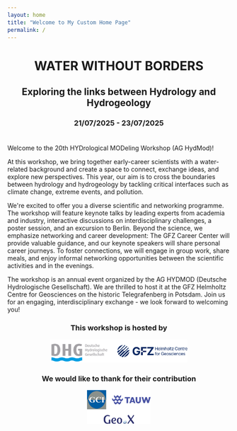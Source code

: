 ```yaml
---
layout: home
title: "Welcome to My Custom Home Page"
permalink: /
---
```


<h1 style="text-align: center;">WATER WITHOUT BORDERS</h1>

<h2 style="text-align: center;">Exploring the links between Hydrology and Hydrogeology</h2>

<h3 style="text-align: center;margin-bottom: 1cm;">21/07/2025 - 23/07/2025</h3>

Welcome to the 20th HYDrological MODeling Workshop (AG HydMod)! 

At this workshop, we bring together early-career scientists with a water-related background and create a space to connect, exchange ideas, and explore new perspectives. This year, our aim is to cross the boundaries between hydrology and hydrogeology by tackling critical interfaces such as climate change, extreme events, and pollution.

We're excited to offer you a diverse scientific and networking programme. The workshop will feature keynote talks by leading experts from academia and industry, interactive discussions on interdisciplinary challenges, a poster session, and an excursion to Berlin. Beyond the science, we emphasize networking and career development: The GFZ Career Center will provide valuable guidance, and our keynote speakers will share personal career journeys. To foster connections, we will engage in group work, share meals, and enjoy informal networking opportunities between the scientific activities and in the evenings.

The workshop is an annual event organized by the AG HYDMOD (Deutsche Hydrologische Gesellschaft). We are thrilled to host it at the GFZ Helmholtz Centre for Geosciences on the historic Telegrafenberg in Potsdam. Join us for an engaging, interdisciplinary exchange - we look forward to welcoming you!

<h3 style="text-align: center;">This workshop is hosted by</h3>
<p style="text-align: center;">
  <img src="Hosts_Logos.png" alt="DGH and GFZ Logo" style="width:auto; height:1.4cm;">
</p>

<h3 style="text-align: center;">We would like to thank for their contribution</h3>
<div style="text-align: center; margin: 0; padding: 0; border: none;">
  <img src="Contributors_Logos.png" alt="GCI, TAW, GEOx Logos" style="height: 2cm; width: auto; display: inline-block;" />
</div>
